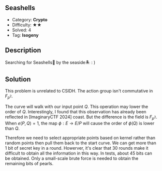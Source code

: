 ## Seashells

+ Category: **Crypto**
+ Difficulty: ★★
+ Solved: 4
+ Tag: **Isogeny**

## Description

Searching for  Seashells🐚 by the seaside🏝️ : )

## Solution

This problem is unrelated to CSIDH. The action group isn't commutative in $F_{p^2}$.

The curve will walk with our input point $Q$. This operation may lower the order of $Q$.  Interestingly, I found that this observation has already been reflected in [ImaginaryCTF 2024] coast. But the difference is the field is $F_{p^2}$. When $e(P,Q)=1$, the map $\phi:E\rightarrow E/P$ will cause the order of $\phi(Q)$  is lower than $Q$.

Therefore we need to select appropriate points based on kernel rather than random points then pull them back to the start curve. We can get more than 1 bit of secret key in a round. Howerver, it's clear that 30 rounds make it difficult to obtain all the information in this way. In tests, about 45 bits can be obtained. Only a small-scale brute force is needed to obtain the remaining bits of pearls.
